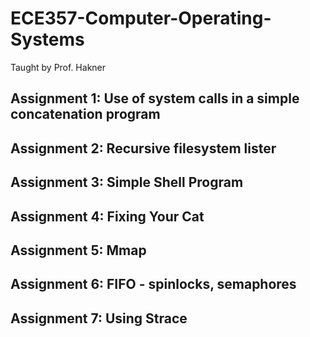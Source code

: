 # ECE357-Computer-Operating-Systems
Taught by Prof. Hakner

## Assignment 1: Use of system calls in a simple concatenation program

## Assignment 2: Recursive filesystem lister 

## Assignment 3: Simple Shell Program

## Assignment 4: Fixing Your Cat

## Assignment 5: Mmap

## Assignment 6: FIFO - spinlocks, semaphores

## Assignment 7: Using Strace
